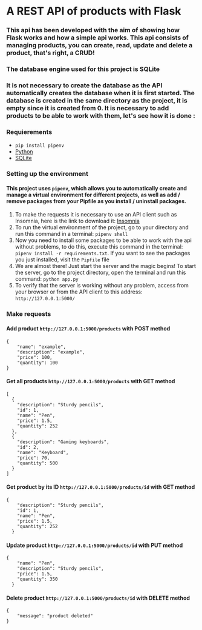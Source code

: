# A REST API of products with Flask
### This api has been developed with the aim of showing how Flask works and how a simple api works. This api consists of managing products, you can create, read, update and delete a product, that's right, a CRUD!
### The database engine used for this project is SQLite
### It is not necessary to create the database as the API automatically creates the database when it is first started. The database is created in the same directory as the project, it is empty since it is created from 0. It is necessary to add products to be able to work with them, let's see how it is done :
### **Requierements**
* `pip install pipenv`
* [Python](https://www.python.org/)
* [SQLite](https://www.sqlite.org/index.html)
### **Setting up the environment**
#### This project uses `pipenv`, which allows you to automatically create and manage a virtual environment for different projects, as well as add / remove packages from your Pipfile as you install / uninstall packages.
1. To make the requests it is necessary to use an API client such as Insomnia, here is the link to download it: [Insomnia](https://insomnia.rest/)
2. To run the virtual environment of the project, go to your directory and run this command in a terminal: `pipenv shell`
3. Now you need to install some packages to be able to work with the api without problems, to do this, execute this command in the terminal: `pipenv install -r requirements.txt`. If you want to see the packages you just installed, visit the `Pipfile` file
4. We are almost there! Just start the server and the magic begins! To start the server, go to the project directory, open the terminal and run this command: `python app.py`
5. To verify that the server is working without any problem, access from your browser or from the API client to this address: `http://127.0.0.1:5000/`
### **Make requests**
#### **Add product `http://127.0.0.1:5000/products` with POST method**
```
{
    "name": "example",
    "description": "example",
    "price": 100,
    "quantity": 100
}
```
#### **Get all products `http://127.0.0.1:5000/products` with GET method**
```
[
  {
    "description": "Sturdy pencils",
    "id": 1,
    "name": "Pen",
    "price": 1.5,
    "quantity": 252
  },
  {
    "description": "Gaming keyboards",
    "id": 2,
    "name": "Keyboard",
    "price": 70,
    "quantity": 500
  }
]
```
#### **Get product by its ID `http://127.0.0.1:5000/products/id` with GET method**
```
{
    "description": "Sturdy pencils",
    "id": 1,
    "name": "Pen",
    "price": 1.5,
    "quantity": 252
  }
```
#### **Update product `http://127.0.0.1:5000/products/id` with PUT method**
```
{
    "name": "Pen",
    "description": "Sturdy pencils",
    "price": 1.5,
    "quantity": 350
  }
```
#### **Delete product `http://127.0.0.1:5000/products/id` with DELETE method**

```
{
    "message": "product deleted"
}
```

